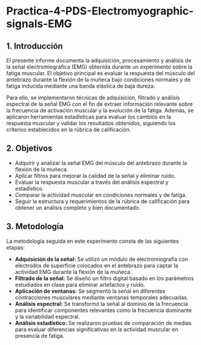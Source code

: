 # Practica-4-PDS-Electromyographic-signals-EMG

## 1. Introducción
El presente informe documenta la adquisición, procesamiento y análisis de la señal electromiográfica (EMG) obtenida durante un experimento sobre la fatiga muscular. El objetivo principal es evaluar la respuesta del músculo del antebrazo durante la flexión de la muñeca bajo condiciones normales y de fatiga inducida mediante una banda elástica de baja dureza.

Para ello, se implementaron técnicas de adquisición, filtrado y análisis espectral de la señal EMG con el fin de extraer información relevante sobre la frecuencia de activación muscular y la evolución de la fatiga. Además, se aplicaron herramientas estadísticas para evaluar los cambios en la respuesta muscular y validar los resultados obtenidos, siguiendo los criterios establecidos en la rúbrica de calificación.

## 2. Objetivos
- Adquirir y analizar la señal EMG del músculo del antebrazo durante la flexión de la muñeca.
- Aplicar filtros para mejorar la calidad de la señal y eliminar ruido.
- Evaluar la respuesta muscular a través del análisis espectral y estadístico.
- Comparar la actividad muscular en condiciones normales y de fatiga.
- Seguir la estructura y requerimientos de la rúbrica de calificación para obtener un análisis completo y bien documentado.

## 3. Metodología
La metodología seguida en este experimento consta de las siguientes etapas:

- **Adquisición de la señal:** Se utilizó un módulo de electromiografía con electrodos de superficie colocados en el antebrazo para captar la actividad EMG durante la flexión de la muñeca.
- **Filtrado de la señal:** Se diseñó un filtro digital basado en los parámetros estudiados en clase para eliminar artefactos y ruido.
- **Aplicación de ventanas:** Se segmentó la señal en diferentes contracciones musculares mediante ventanas temporales adecuadas.
- **Análisis espectral:** Se transformó la señal al dominio de la frecuencia para identificar componentes relevantes como la frecuencia dominante y la variabilidad espectral.
- **Análisis estadístico:** Se realizaron pruebas de comparación de medias para evaluar diferencias significativas en la actividad muscular en presencia de fatiga.

